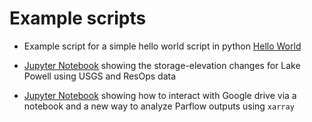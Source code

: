 # Example scripts

- Example script for a simple hello world script in python [Hello World](https://github.com/lecondon/Condon_Lab_Docs/blob/main/docs/example_scripts/hello_world.py)

- [Jupyter Notebook](https://gist.github.com/arbennett/7eb539f11331d22c6ac62c14e358221a) showing the storage-elevation changes for Lake Powell using USGS and ResOps data 

- [Jupyter Notebook](https://github.com/arbennett/group_meeting_feb1/blob/master/presentation.ipynb) showing how to interact with Google drive via a notebook and a new way to analyze Parflow outputs using `xarray` 